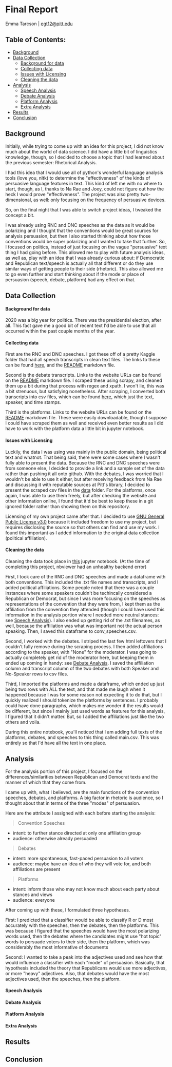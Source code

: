 # Final Report

Emma Tarcson \| egt12@pitt.edu

## Table of Contents:
* [Background](#Background)
* [Data Collection](#Data-Collection)
  * [Background for data](#Background-for-data)
  * [Collecting data](#Collecting-data)
  * [Issues with Licensing](#Issues-with-Licensing)
  * [Cleaning the data](#Cleaning-the-data)
* [Analysis](#Analysis)
  * [Speech Analysis](#Speech-Analysis)
  * [Debate Analysis](#Debate-Analysis)
  * [Platform Analysis](#Platform-Analysis)
  * [Extra Analysis](#Extra-Analysis)
* [Results](#Results)
* [Conclusion](#Conclusion)

## Background
Initially, while trying to come up with an idea for this project, I did not know much about the world of data science. I did have a little bit of linguistics knowledge, though, so I decided to choose a topic that I had learned about the previous semester: Rhetorical Analysis.

I had this idea that I would use all of python's wonderful language analysis tools (love you, nltk) to determine the "effectiveness" of the kinds of persuasive language features in text. This kind of left me with no where to start, though, as I, thanks to Na Rae and Joey, could not figure out how the heck I would prove "effectiveness". The project was also pretty two-dimensional, as well: only focusing on the frequency of persuasive devices.

So, on the final night that I was able to switch project ideas, I tweaked the concept a bit.

I was already using RNC and DNC speeches as the data as it would be polarizing and I thought that the conventions would be great sources for analysis persuasion, but then I also started thinking about how those conventions would be super polarizing and I wanted to take that further. So, I focused on politics, instead of just focusing on the vague "persuasive" text thing I had going before. This allowed me to play with future analysis ideas, as well as, play with an idea that I was already curious about: if Democratic and Republican text/speech is actually all that different or do they use similar ways of getting people to their side (rhetoric). This also allowed me to go even further and start thinking about if the mode or place of persuasion (speech, debate, platform) had any effect on that.

## Data Collection
#### Background for data
2020 was a big year for politics. There was the presidential election, after all. This fact gave me a good bit of recent text I'd be able to use that all occurred within the past couple months of the year.

#### Collecting data
First are the RNC and DNC speeches. I got these off of a pretty Kaggle folder that had all speech transcripts in clean text files. The links to these can be found [here](https://github.com/Data-Science-for-Linguists-2021/PoliticalRhetoric-analysis/blob/main/data_sample/data_link.md), and the [README](https://github.com/Data-Science-for-Linguists-2021/PoliticalRhetoric-analysis/blob/main/README.md) markdown file.

Second is the debate transcripts. Links to the website URLs can be found on the [README](https://github.com/Data-Science-for-Linguists-2021/PoliticalRhetoric-analysis/blob/main/README.md) markdown file. I scraped these using scrapy, and cleaned them up a bit during that process with regex and xpath. I won't lie, this was a bit strenuous, but satisfying nonetheless. After scraping, I converted both transcripts into csv files, which can be found [here](https://github.com/Data-Science-for-Linguists-2021/PoliticalRhetoric-analysis/tree/main/data), which just the text, speaker, and time stamps.

Third is the platforms. Links to the website URLs can be found on the [README](https://github.com/Data-Science-for-Linguists-2021/PoliticalRhetoric-analysis/blob/main/README.md) markdown file. These were easily downloadable, though I suppose I could have scraped them as well and received even better results as I did have to work with the platform data a little bit in jupyter notebook.

#### Issues with Licensing
Luckily, the data I was using was mainly in the public domain, being political text and whatnot. That being said, there were some cases where I wasn't fully able to present the data. Because the RNC and DNC speeches were from someone else, I decided to provide a link and a sample set of the data rather than pushing it all onto github. With the debates, I was worried that I wouldn't be able to use it either, but after receiving feedback from Na Rae and discussing it with reputable sources at Pitt's library, I decided to present the scraped csv files in the [data](https://github.com/Data-Science-for-Linguists-2021/PoliticalRhetoric-analysis/tree/main/data) folder. For the platforms, once again, I was able to use them freely, but after checking the website and other information online, I found that it'd be best to keep these in a git ignored folder rather than showing them on this repository.

Licensing of my own project came after that. I decided to use [GNU General Public License v3.0](https://choosealicense.com/licenses/gpl-3.0/) because it included freedom to use my project, but requires disclosing the source so that others can find and use my work. I found this important as I added information to the original data collection (political affiliation).

#### Cleaning the data
Cleaning the data took place in [this](https://github.com/Data-Science-for-Linguists-2021/PoliticalRhetoric-analysis/blob/main/dataplan.ipynb) jupyter notebook. (At the time of completing this project, nbviewer had an unhealthy backend error)

First, I took care of the RNC and DNC speeches and made a dataframe with both conventions. This included the .txt file names and transcripts, and I added political affiliations. Some people noted that there was a couple instances where some speakers couldn't be techincally considered a Republican or Democrat, but since I was more focusing on the speeches as representations of the convention that they were from, I kept them as the affiliation from the convention they attended (though I could have used this information in the analysis portion where I needed more neutral stances: see [Speech Analysis](#Speech-Analysis)). I also ended up getting rid of the .txt filenames, as well, because the affiliation was what was important not the actual person speaking. Then, I saved this dataframe to conv_speeches.csv.

Second, I worked with the debates. I striped the last few html leftovers that I couldn't fully remove during the scraping process. I then added affiliations according to the speaker, with "None" for the moderator. I was going to actually completely get rid of the moderator here, but keeping them in ended up coming in handy: see [Debate Analysis](#Debate-Analysis). I saved the affiliation column and transcript column of the two debates with both Speaker and No-Speaker rows to csv files.

Third, I imported the platforms and made a dataframe, which ended up just being two rows with ALL the text, and that made me laugh when it happened because I was for some reason not expecting it to do that, but I quickly realized I should tokenize the platforms by sentences. I probably could have done paragraphs, which makes me wonder if the results would be different, but since I mainly just used words as features for this analysis, I figured that it didn't matter. But, so I added the affiliations just like the two others and voila.

During this entire notebook, you'll noticed that I am adding full texts of the platforms, debates, and speeches to this thing called main.csv. This was entirely so that I'd have all the text in one place.

## Analysis
For the analysis portion of this project, I focused on the differences/similarities between Republican and Democrat texts and the manner of which that they come from.

I came up with, what I believed, are the main functions of the convention speeches, debates, and platforms. A big factor in rhetoric is audience, so I thought about that in terms of the three "modes" of persuasion.

Here are the attribute I assigned with each before starting the analysis:

> Convention Speeches
* intent: to further stance directed at only one affiliation group
* audience: otherwise already persuaded

> Debates
* intent: more spontaneous, fast-paced persuasion to all voters
* audience: maybe have an idea of who they will vote for, and both affiliations are present

> Platforms
* intent: inform those who may not know much about each party about stances and views
* audience: everyone


After coming up with these, I formulated three hypotheses.

First: I predicted that a classifier would be able to classify R or D most accurately with the speeches, then the debates, then the platforms. This was because I figured that the speeches would have the most polarizing words used, then the debates where the candidates might use "hot topic" words to persuade voters to their side, then the platform, which was considerably the most informative of documents

Second: I wanted to take a peak into the adjectives used and see how that would influence a classifier with each "mode" of persuasion. Basically, that hypothesis included the theory that Republicans would use more adjectives, or more "heavy" adjectives. Also, that debates would have the most adjectives used, then the speeches, then the platform.

#### Speech Analysis
#### Debate Analysis
#### Platform Analysis
#### Extra Analysis

## Results
## Conclusion
